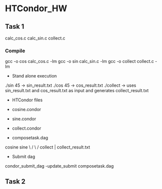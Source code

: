 # HTCondor_HW

## Task 1

calc_cos.c
calc_sin.c
collect.c

### Compile 

gcc -o cos calc_cos.c -lm
gcc -o sin calc_sin.c -lm 
gcc -o collect collect.c -lm 

- Stand alone execution 

./sin 45     -> sin_result.txt
./cos 45     -> cos_result.txt
./collect    -> uses sin_result.txt and cos_result.txt as input and generates collect_result.txt    

- HTCondor files

- cosine.condor
- sine.condor
- collect.condor
- composetask.dag

cosine             sine
	\         /
         \       /
          collect
             |
      collect_result.txt

- Submit dag 

condor_submit_dag -update_submit composetask.dag

## Task 2



